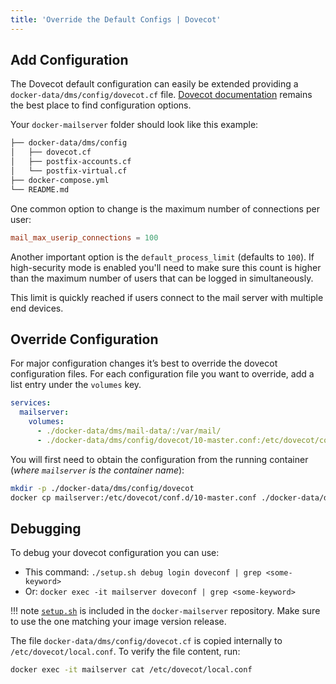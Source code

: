 ```yaml
---
title: 'Override the Default Configs | Dovecot'
---
```


## Add Configuration

The Dovecot default configuration can easily be extended providing a `docker-data/dms/config/dovecot.cf` file.
[Dovecot documentation](https://wiki.dovecot.org) remains the best place to find configuration options.

Your `docker-mailserver` folder should look like this example:

```txt
├── docker-data/dms/config
│   ├── dovecot.cf
│   ├── postfix-accounts.cf
│   └── postfix-virtual.cf
├── docker-compose.yml
└── README.md
```

One common option to change is the maximum number of connections per user:

```cf
mail_max_userip_connections = 100
```

Another important option is the `default_process_limit` (defaults to `100`). If high-security mode is enabled you'll need to make sure this count is higher than the maximum number of users that can be logged in simultaneously.

This limit is quickly reached if users connect to the mail server with multiple end devices.

## Override Configuration

For major configuration changes it’s best to override the dovecot configuration files. For each configuration file you want to override, add a list entry under the `volumes` key.

```yaml
services:
  mailserver:
    volumes:
      - ./docker-data/dms/mail-data/:/var/mail/
      - ./docker-data/dms/config/dovecot/10-master.conf:/etc/dovecot/conf.d/10-master.conf
```

You will first need to obtain the configuration from the running container (_where `mailserver` is the container name_):

```sh
mkdir -p ./docker-data/dms/config/dovecot
docker cp mailserver:/etc/dovecot/conf.d/10-master.conf ./docker-data/dms/config/dovecot/10-master.conf
```

## Debugging

To debug your dovecot configuration you can use:

- This command: `./setup.sh debug login doveconf | grep <some-keyword>`
- Or: `docker exec -it mailserver doveconf | grep <some-keyword>`

!!! note
    [`setup.sh`][github-file-setupsh] is included in the `docker-mailserver` repository. Make sure to use the one matching your image version release.

The file `docker-data/dms/config/dovecot.cf` is copied internally to `/etc/dovecot/local.conf`. To verify the file content, run:

```sh
docker exec -it mailserver cat /etc/dovecot/local.conf
```

[github-file-setupsh]: https://github.com/docker-mailserver/docker-mailserver/blob/master/setup.sh

